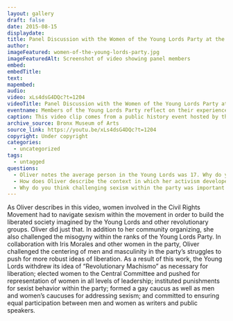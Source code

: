 ```yaml
---
layout: gallery
draft: false
date: 2015-08-15
displaydate: 
title: Panel Discussion with the Women of the Young Lords Party at the Bronx Museum of Arts
author: 
imageFeatured: women-of-the-young-lords-party.jpg
imageFeaturedAlt: Screenshot of video showing panel members
embed: 
embedTitle: 
text: 
mapembed: 
audio:
video: xLs4dsG4DQc?t=1204
videoTitle: Panel Discussion with the Women of the Young Lords Party at the Bronx Museum of Arts
eventname: Members of the Young Lords Party reflect on their experiences
caption: This video clip comes from a public history event hosted by the Bronx Museum of Arts in 2015 during which women in the Young Lords described the political climate in which the party emerged, why they joined, and how they navigated racism and sexism within the movement. In the selected excerpt, Denise Oliver describes the political context in which she and her fellow young activists forged new paths. 
archive_source: Bronx Museum of Arts
source_link: https://youtu.be/xLs4dsG4DQc?t=1204
copyright: Under copyright
categories:
  - uncategorized
tags:
  - untagged
questions:
  - Oliver notes the average person in the Young Lords was 17. Why do you think young people have been so instrumental in pushing social change, especially in education?
  - How does Oliver describe the context in which her activism developed in the video clip?
  - Why do you think challenging sexism within the party was important to Oliver?
---
```


As Oliver describes in this video, women involved in the Civil Rights Movement had to navigate sexism within the movement in order to build the liberated society imagined by the Young Lords and other revolutionary groups. Oliver did just that. In addition to her community organizing, she also challenged the misogyny within the ranks of the Young Lords Party. In collaboration with Iris Morales and other women in the party, Oliver challenged the centering of men and masculinity in the party’s struggles to push for more robust ideas of liberation. As a result of this work, the Young Lords withdrew its idea of “Revolutionary Machismo” as necessary for liberation; elected women to the Central Committee and pushed for representation of women in all levels of leadership; instituted punishments for sexist behavior within the party; formed a gay caucus as well as men and women’s caucuses for addressing sexism; and committed to ensuring equal participation between men and women as writers and public speakers. 

[^1]: This is the first footnote.
